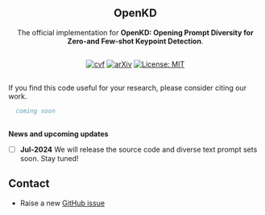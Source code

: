 <div align="center">
	
## OpenKD

The official implementation for **OpenKD: Opening Prompt Diversity for Zero-and Few-shot Keypoint Detection**.

##

[![cvf](https://img.shields.io/badge/paper-ECCV%202024-blue)](#) 
[![arXiv](https://img.shields.io/badge/arXiv-stay%20tuned-00ff00)](#)
[![License: MIT](https://img.shields.io/badge/License-MIT-yellow.svg)](https://opensource.org/licenses/MIT)

</div>

##

If you find this code useful for your research, please consider citing our work.
```bibtex
  coming soon
```

##

**News and upcoming updates**

- [ ] **Jul-2024** We will release the source code and diverse text prompt sets soon. Stay tuned!


## Contact

 * Raise a new [GitHub issue](https://github.com/AlanLuSun/OpenKD/issues/new)
